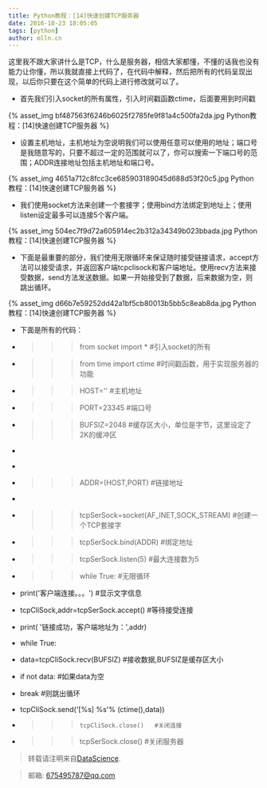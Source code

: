 ```yaml
---
title: Python教程：[14]快速创建TCP服务器
date: 2016-10-23 18:05:05
tags: [python]
author: mlln.cn
---
```

这里我不跟大家讲什么是TCP，什么是服务器，相信大家都懂，不懂的话我也没有能力让你懂，所以我就直接上代码了，在代码中解释，然后把所有的代码呈现出现，以后你只要在这个简单的代码上进行修改就可以了。

- 首先我们引入socket的所有属性，引入时间戳函数ctime，后面要用到时间戳

{% asset_img bf487563f6246b6025f2785fe9f81a4c500fa2da.jpg Python教程：[14]快速创建TCP服务器 %}

- 设置主机地址，主机地址为空说明我们可以使用任意可以使用的地址；端口号是我随意写的，只要不超过一定的范围就可以了，你可以搜索一下端口号的范围；ADDR连接地址包括主机地址和端口号。

{% asset_img 4651a712c8fcc3ce685903189045d688d53f20c5.jpg Python教程：[14]快速创建TCP服务器 %}

- 我们使用socket方法来创建一个套接字；使用bind方法绑定到地址上；使用listen设定最多可以连接5个客户端。

{% asset_img 504ec7f9d72a605914ec2b312a34349b023bbada.jpg Python教程：[14]快速创建TCP服务器 %}

- 下面是最重要的部分，我们使用无限循环来保证随时接受链接请求，accept方法可以接受请求，并返回客户端tcpclisock和客户端地址。使用recv方法来接受数据，send方法发送数据。如果一开始接受到了数据，后来数据为空，则跳出循环。

{% asset_img d66b7e59252dd42a1bf5cb80013b5bb5c8eab8da.jpg Python教程：[14]快速创建TCP服务器 %}

- 下面是所有的代码：

- >>> from socket import *   #引入socket的所有

- >>> from time import ctime  #时间戳函数，用于实现服务器的功能

- >>> HOST=''   #主机地址

- >>> PORT=23345   #端口号

- >>> BUFSIZ=2048   #缓存区大小，单位是字节，这里设定了2K的缓冲区

- >>> 

- >>> 

- >>> ADDR=(HOST,PORT)   #链接地址

- >>> 

- >>> tcpSerSock=socket(AF_INET,SOCK_STREAM)   #创建一个TCP套接字

- >>> tcpSerSock.bind(ADDR)    #绑定地址

- >>> tcpSerSock.listen(5)    #最大连接数为5

- >>> while True:   #无限循环

- print('客户端连接。。。')   #显示文字信息

- tcpCliSock,addr=tcpSerSock.accept()          #等待接受连接

- print( '链接成功，客户端地址为：',addr)

- while True:

- data=tcpCliSock.recv(BUFSIZ)    #接收数据,BUFSIZ是缓存区大小

- if not data:   #如果data为空

- break  #则跳出循环

- tcpCliSock.send('[%s] %s'% (ctime(),data))

- >>>     tcpCliSock.close()   #关闭连接

- >>> tcpSerSock.close()   #关闭服务器

> 转载请注明来自[DataScience](http://mlln.cn).

> 邮箱: 675495787@qq.com 
